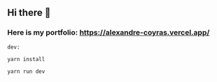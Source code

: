 ## Hi there 👋

### Here is my portfolio: https://alexandre-coyras.vercel.app/

```
dev:

yarn install

yarn run dev
```


